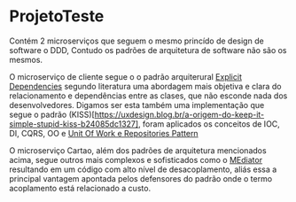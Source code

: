 # ProjetoTeste
Contém 2 microserviços que seguem o mesmo princído de design de software o DDD, Contudo os padrões de arquitetura de software não são os mesmos. 

O microserviço de cliente segue o o padrão arquiterural [Explicit Dependencies](https://learn.microsoft.com/en-us/dotnet/architecture/modern-web-apps-azure/architectural-principles) segundo literatura uma abordagem mais objetiva e clara do relacionamento e dependências entre as clases, que não esconde nada dos desenvolvedores. Digamos ser esta também uma implementação que segue o padrão (KISS)[https://uxdesign.blog.br/a-origem-do-keep-it-simple-stupid-kiss-b24085dc1327], foram aplicados os conceitos de IOC, DI, CQRS, OO e [Unit Of Work e Repositories Pattern](https://dev.to/drsimplegraffiti/unit-of-work-repositories-pattern-and-fluent-validation-in-dotnet-core-web-api--3i8h)

O microserviço Cartao, além dos padrões de arquitetura mencionados acima, segue outros mais complexos e sofisticados como o [MEdiator](https://medium.com/tableless/mediatr-com-asp-net-core-7b98ba0ca640) resultando em um código com alto nível de desacoplamento, aliás essa a principal vantagem apontada pelos defensores do padrão onde o termo acoplamento está relacionado a custo. 

